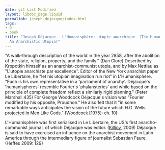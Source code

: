 ```yaml
---
date: git Last Modified
layout: libdoc_page.liquid
permalink: joseph-dejacque/index.html
tags:
- D
- book
title: "Joseph Déjacque - L'Humanisphère: utopie anarchique  (The Humanisphere:
  An Anarchistic Utopia)"
---
```


"A walk-through description of the world in the year 2858, after the abolition of the state, religion, property, and the family." (Dan Clore) Described by Kropotkin himself as an anarchist-communist utopia, and by Max Nettlau as "L'utopie anarchiste par excellence". Editor of the New York anarchist paper Le Libertaire, he "let his utopian imagination run riot" in L'Humanisphère. "Each is his own representative in a 'parliament of anarchy'. Déjacque's 'humanispheres' resemble Fourier's 'phalansteries' and while based on the principle of complete freedom reflect a similarly rigid planning." (Peter Marshall:435) For George Woodcock Déjacque's vision was "Fourier modified by his opposite, Proudhon." He also felt that it "in some remarkable ways anticipates the vision of the future which H.G. Wells projected in Men Like Gods." (Woodcock [1975]: ch. 10)

L'Humanisphère was first serialised in Le Libertaire, the US's first anarcho-communist journal, of which Déjacque was editor. (<a href="k.htm#Killjoy">Killjoy</a>, 2009) Déjacque is said to have exercised an influence on the anarchist movement in Latin America through the intermediary figure of journalist Sebastian Faure. (Heffes 2009: 129)